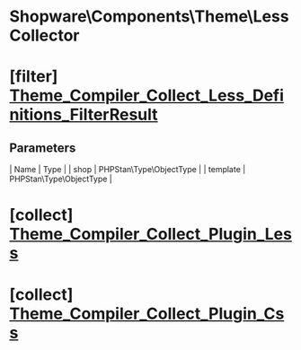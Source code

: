 # Shopware\Components\Theme\LessCollector

# [filter] [Theme_Compiler_Collect_Less_Definitions_FilterResult](https://github.com/shopware/shopware/blob/5.6/engine/Shopware/Components/Theme/LessCollector.php#L111)

## Parameters
| Name        | Type           |
| shop        | PHPStan\Type\ObjectType           |
| template        | PHPStan\Type\ObjectType           |
# [collect] [Theme_Compiler_Collect_Plugin_Less](https://github.com/shopware/shopware/blob/5.6/engine/Shopware/Components/Theme/LessCollector.php#L182)



# [collect] [Theme_Compiler_Collect_Plugin_Css](https://github.com/shopware/shopware/blob/5.6/engine/Shopware/Components/Theme/LessCollector.php#L199)

